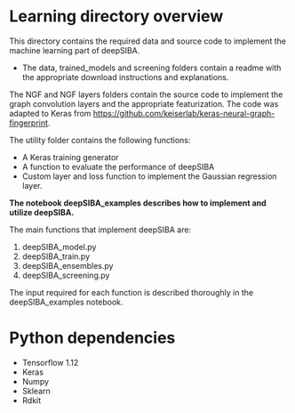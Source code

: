 # Learning directory overview

This directory contains the required data and source code to implement the machine learning part of deepSIBA. 

- The data, trained_models and screening folders contain a readme with the appropriate download instructions and explanations.

The NGF and NGF layers folders contain the source code to implement the graph convolution layers and the appropriate featurization. The code was adapted to Keras from https://github.com/keiserlab/keras-neural-graph-fingerprint.

The utility folder contains the following functions:

- A Keras training generator
- A function to evaluate the performance of deepSIBA
- Custom layer and loss function to implement the Gaussian regression layer.

**The notebook deepSIBA_examples describes how to implement and utilize deepSIBA.**

The main functions that implement deepSIBA are:

1. deepSIBA_model.py
2. deepSIBA_train.py
3. deepSIBA_ensembles.py
4. deepSIBA_screening.py

The input required for each function is described thoroughly in the deepSIBA_examples notebook.

# Python dependencies

- Tensorflow 1.12
- Keras
- Numpy
- Sklearn
- Rdkit